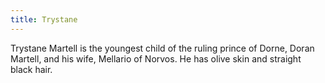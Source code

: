 ```yaml
---
title: Trystane
---
```


Trystane Martell is the youngest child of the ruling prince of Dorne, Doran Martell, and his wife, Mellario of Norvos. He has olive skin and straight black hair. 


